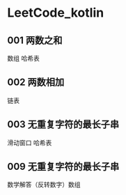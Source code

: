 # LeetCode_kotlin
## 001 两数之和
数组 哈希表
## 002 两数相加
链表
## 003 无重复字符的最长子串
滑动窗口 哈希表
## 009 无重复字符的最长子串
数学解答（反转数字）数组